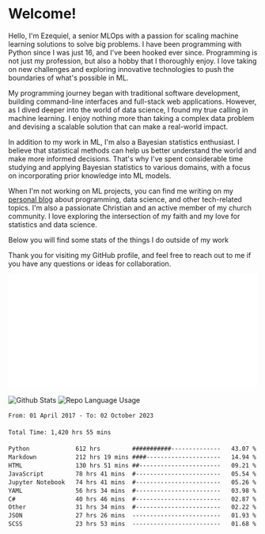 # Welcome!

Hello, I'm Ezequiel, a senior MLOps with a passion for scaling machine learning solutions to solve big problems. I have been programming with Python since I was just 16, and I've been hooked ever since. Programming is not just my profession, but also a hobby that I thoroughly enjoy. I love taking on new challenges and exploring innovative technologies to push the boundaries of what's possible in ML.

My programming journey began with traditional software development, building command-line interfaces and full-stack web applications. However, as I dived deeper into the world of data science, I found my true calling in machine learning. I enjoy nothing more than taking a complex data problem and devising a scalable solution that can make a real-world impact.

In addition to my work in ML, I'm also a Bayesian statistics enthusiast. I believe that statistical methods can help us better understand the world and make more informed decisions. That's why I've spent considerable time studying and applying Bayesian statistics to various domains, with a focus on incorporating prior knowledge into ML models.

When I'm not working on ML projects, you can find me writing on my [personal blog](https://elc.github.io) about programming, data science, and other tech-related topics. I'm also a passionate Christian and an active member of my church community. I love exploring the intersection of my faith and my love for statistics and data science.

Below you will find some stats of the things I do outside of my work

Thank you for visiting my GitHub profile, and feel free to reach out to me if you have any questions or ideas for collaboration.

![RSS Feed](metrics.plugin.rss.svg)

![Github Stats](https://github-readme-stats.vercel.app/api?username=elc&show_icons=true&theme=gruvbox&border_radius=20&include_all_commits=true&count_private=true&card_width=450) ![Repo Language Usage](https://github-readme-stats.vercel.app/api/top-langs?username=elc&show_icons=true&theme=gruvbox&border_radius=20&include_all_commits=true&count_private=true&layout=compact&langs_count=5&card_width=400)


<!--START_SECTION:waka-->

```txt
From: 01 April 2017 - To: 02 October 2023

Total Time: 1,420 hrs 55 mins

Python             612 hrs         ###########--------------   43.07 %
Markdown           212 hrs 19 mins ####---------------------   14.94 %
HTML               130 hrs 51 mins ##-----------------------   09.21 %
JavaScript         78 hrs 41 mins  #------------------------   05.54 %
Jupyter Notebook   74 hrs 41 mins  #------------------------   05.26 %
YAML               56 hrs 34 mins  #------------------------   03.98 %
C#                 40 hrs 46 mins  #------------------------   02.87 %
Other              31 hrs 34 mins  #------------------------   02.22 %
JSON               27 hrs 26 mins  -------------------------   01.93 %
SCSS               23 hrs 53 mins  -------------------------   01.68 %
```

<!--END_SECTION:waka-->
